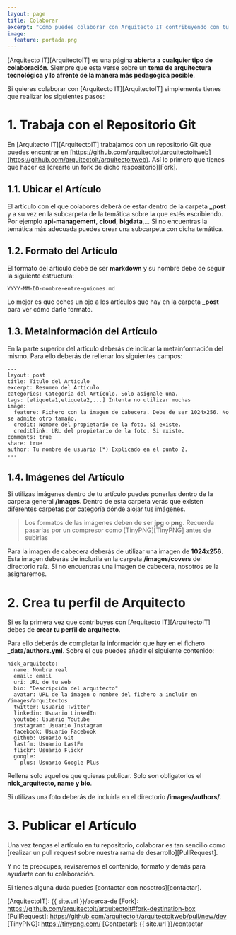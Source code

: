 ```yaml
---
layout: page
title: Colaborar
excerpt: "Cómo puedes colaborar con Arquitecto IT contribuyendo con tu contenido."
image:
  feature: portada.png
---
```


[Arquitecto IT][ArquitectoIT] es una página **abierta a cualquier tipo de colaboración**. Siempre que esta verse sobre un **tema de arquitectura tecnológica y lo afrente de la manera más pedagógica posible**.

Si quieres colaborar con [Arquitecto IT][ArquitectoIT] simplemente tienes que realizar los siguientes pasos:

# 1. Trabaja con el Repositorio Git
En [Arquitecto IT][ArquitectoIT] trabajamos con un repositorio Git que puedes encontrar en [https://github.com/arquitectoit/arquitectoitweb](https://github.com/arquitectoit/arquitectoitweb). Así lo primero que tienes que hacer es [crearte un fork de dicho respositorio][Fork].


## 1.1. Ubicar el Artículo
El artículo con el que colabores deberá de estar dentro de la carpeta **_post** y a su vez en la subcarpeta de la temática sobre la que estés escribiendo. Por ejemplo **api-management**, **cloud**, **bigdata**,... Si no encuentras la temática más adecuada puedes crear una subcarpeta con dicha temática.

## 1.2. Formato del Artículo
El formato del artículo debe de ser **markdown** y su nombre debe de seguir la siguiente estructura:

~~~
YYYY-MM-DD-nombre-entre-guiones.md
~~~

Lo mejor es que eches un ojo a los artículos que hay en la carpeta **_post** para ver cómo darle formato.

## 1.3. MetaInformación del Artículo
En la parte superior del artículo deberás de indicar la metainformación del mismo. Para ello deberás de rellenar los siguientes campos:

~~~
---
layout: post
title: Título del Artículo
excerpt: Resumen del Artículo
categories: Categoría del Artículo. Solo asignale una.
tags: [etiqueta1,etiqueta2,...] Intenta no utilizar muchas
image:
  feature: Fichero con la imagen de cabecera. Debe de ser 1024x256. No se admite otro tamaño.
  credit: Nombre del propietario de la foto. Si existe.
  creditlink: URL del propietario de la foto. Si existe.
comments: true
share: true
author: Tu nombre de usuario (*) Explicado en el punto 2.
---
~~~

## 1.4. Imágenes del Artículo
Si utilizas imágenes dentro de tu artículo puedes ponerlas dentro de la carpeta general **/images**. Dentro de esta carpeta verás que existen diferentes carpetas por categoría dónde alojar tus imágenes.

> Los formatos de las imágenes deben de ser **jpg** o **png**. Recuerda pasarlas por un compresor como [TinyPNG][TinyPNG] antes de subirlas

Para la imagen de cabecera deberás de utilizar una imagen de **1024x256**. Esta imagen deberás de inclurila en la carpeta **/images/covers** del directorio raíz. Si no encuentras una imagen de cabecera, nosotros se la asignaremos.

# 2. Crea tu perfil de Arquitecto
Si es la primera vez que contribuyes con [Arquitecto IT][ArquitectoIT] debes de **crear tu perfil de arquitecto**.

Para ello deberás de completar la información que hay en el fichero **_data/authors.yml**. Sobre el que puedes añadir el siguiente contenido:

~~~
nick_arquitecto:
  name: Nombre real
  email: email
  uri: URL de tu web
  bio: "Descripción del arquitecto"
  avatar: URL de la imagen o nombre del fichero a incluir en /images/arquitectos
  twitter: Usuario Twitter
  linkedin: Usuario LinkedIn
  youtube: Usuario Youtube
  instagram: Usuario Instagram
  facebook: Usuario Facebook
  github: Usuario Git
  lastfm: Usuario LastFm
  flickr: Usuario Flickr
  google:
    plus: Usuario Google Plus
~~~

Rellena solo aquellos que quieras publicar. Solo son obligatorios el **nick_arquitecto, name y bio**.

Si utilizas una foto deberás de incluirla en el directorio **/images/authors/**.

# 3. Publicar el Artículo
Una vez tengas el artículo en tu repositorio, colaborar es tan sencillo como [realizar un pull request sobre nuestra rama de desarrollo][PullRequest].

Y no te preocupes, revisaremos el contenido, formato y demás para ayudarte con tu colaboración.

Si tienes alguna duda puedes [contactar con nosotros][contactar].

[ArquitectoIT]: {{ site.url }}/acerca-de
[Fork]: https://github.com/arquitectoit/arquitectoit#fork-destination-box
[PullRequest]: https://github.com/arquitectoit/arquitectoitweb/pull/new/dev
[TinyPNG]: https://tinypng.com/
[Contactar]: {{ site.url }}/contactar
